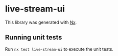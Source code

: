 # live-stream-ui

This library was generated with [Nx](https://nx.dev).

## Running unit tests

Run `nx test live-stream-ui` to execute the unit tests.
